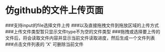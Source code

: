 # 仿github的文件上传页面
###支持input的file选择文件上传
###以及直接拖拽文件到拖放区域的上传方式
###上传文件类型暂只显示文件type不为空的文件类型
###拖拽或选择要上传的文件后，将会读取文件内容并显示当前文件读取进度，然后生成一个文件列表
###点击文件列表的 'X' 可删除当前文件
